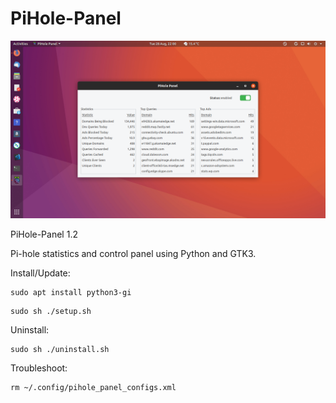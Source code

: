 # PiHole-Panel
![](pihole-panel_preview.png)

PiHole-Panel 1.2

Pi-hole statistics and control panel using Python and GTK3.

Install/Update:
```
sudo apt install python3-gi
```
```
sudo sh ./setup.sh
```

Uninstall:
```
sudo sh ./uninstall.sh
```

Troubleshoot:
```
rm ~/.config/pihole_panel_configs.xml
```
